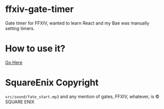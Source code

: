 # ffxiv-gate-timer

Gate timer for FFXIV, wanted to learn React and my Bae was manually setting timers.

# How to use it?

[Go Here](https://cyansprite.github.io/ffxiv-gate-timer/)


# SquareEnix Copyright

`src/sound/fate_start.mp3` and any mention of gates, FFXIV, whatever, is © SQUARE ENIX
